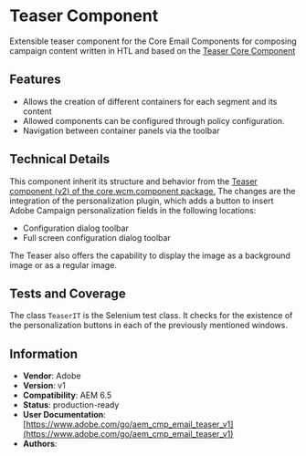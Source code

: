 <!--
Copyright 2021 Adobe

Licensed under the Apache License, Version 2.0 (the "License");
you may not use this file except in compliance with the License.
You may obtain a copy of the License at

    http://www.apache.org/licenses/LICENSE-2.0

Unless required by applicable law or agreed to in writing, software
distributed under the License is distributed on an "AS IS" BASIS,
WITHOUT WARRANTIES OR CONDITIONS OF ANY KIND, either express or implied.
See the License for the specific language governing permissions and
limitations under the License.
-->
# Teaser Component
Extensible teaser component for the Core Email Components for composing campaign content written in HTL and based on the [Teaser Core Component](https://github.com/adobe/aem-core-wcm-components/tree/main/content/src/content/jcr_root/apps/core/wcm/components/teaser/v2/teaser)

## Features

* Allows the creation of different containers for each segment and its content
* Allowed components can be configured through policy configuration.
* Navigation between container panels via the toolbar

## Technical Details

This component inherit its structure and behavior from the [Teaser component (v2) of the core.wcm.component package.](https://github.com/adobe/aem-core-wcm-components/tree/main/content/src/content/jcr_root/apps/core/wcm/components/teaser/v2/teaser) The changes are the integration of the personalization plugin, which adds a button to insert Adobe Campaign personalization fields in the following locations:

* Configuration dialog toolbar
* Full screen configuration dialog toolbar

The Teaser also offers the capability to display the image as a background image or as a regular image.

## Tests and Coverage

The class `TeaserIT` is the Selenium test class. It checks for the existence of the personalization buttons in each of the previously mentioned windows.

## Information
* **Vendor**: Adobe
* **Version**: v1
* **Compatibility**: AEM 6.5
* **Status**: production-ready
* **User Documentation**: [https://www.adobe.com/go/aem_cmp_email_teaser_v1](https://www.adobe.com/go/aem_cmp_email_teaser_v1)
* **Authors**: 
